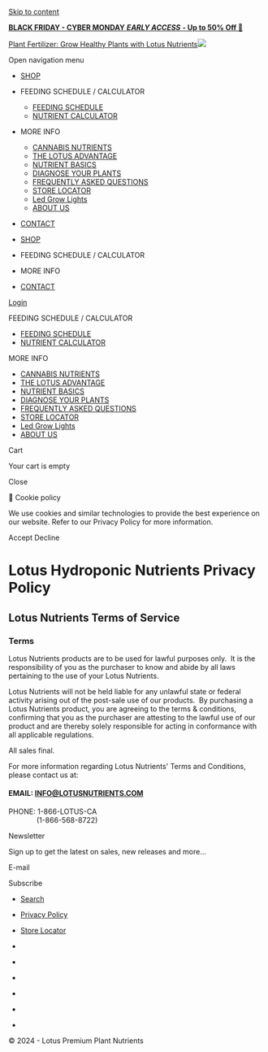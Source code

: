 [Skip to content](#main)

[**BLACK FRIDAY - CYBER MONDAY** _**EARLY ACCESS**_ **- Up to 50% Off 🦍**](https://www.gorillagrowtent.com/collections/lotus-nutrients "https://www.gorillagrowtent.com/collections/lotus-nutrients")

[Plant Fertilizer: Grow Healthy Plants with Lotus Nutrients![](//lotusnutrients.com/cdn/shop/files/Lotus-Logo.webp?v=1683572191&width=409)](https://lotusnutrients.com/)

Open navigation menu

* [SHOP](https://lotusnutrients.com/pages/best-cannabis-nutrients)
* FEEDING SCHEDULE / CALCULATOR
    
    * [FEEDING SCHEDULE](https://lotusnutrients.com/pages/cannabis-feeding-schedule)
    * [NUTRIENT CALCULATOR](https://lotusnutrients.com/pages/nutrient-calculator)
    
* MORE INFO
    
    * [CANNABIS NUTRIENTS](https://lotusnutrients.com/pages/best-cannabis-nutrients)
    * [THE LOTUS ADVANTAGE](https://lotusnutrients.com/pages/best-hydroponic-nutrients)
    * [NUTRIENT BASICS](https://lotusnutrients.com/pages/understanding-the-nutrients-your-plants-need)
    * [DIAGNOSE YOUR PLANTS](https://lotusnutrients.com/pages/cannabis-deficiencies)
    * [FREQUENTLY ASKED QUESTIONS](https://lotusnutrients.com/pages/frequently-asked-questions)
    * [STORE LOCATOR](https://lotusnutrients.com/pages/nutrients-near-me)
    * [Led Grow Lights](https://www.kindledgrowlights.com/)
    * [ABOUT US](https://lotusnutrients.com/pages/about)
    
* [CONTACT](https://lotusnutrients.com/pages/contact-and-support)

* [SHOP](https://lotusnutrients.com/pages/best-cannabis-nutrients)
* FEEDING SCHEDULE / CALCULATOR
* MORE INFO
* [CONTACT](https://lotusnutrients.com/pages/contact-and-support)

[Login](https://lotusnutrients.com/account/login)

FEEDING SCHEDULE / CALCULATOR

* [FEEDING SCHEDULE](https://lotusnutrients.com/pages/cannabis-feeding-schedule)
* [NUTRIENT CALCULATOR](https://lotusnutrients.com/pages/nutrient-calculator)

MORE INFO

* [CANNABIS NUTRIENTS](https://lotusnutrients.com/pages/best-cannabis-nutrients)
* [THE LOTUS ADVANTAGE](https://lotusnutrients.com/pages/best-hydroponic-nutrients)
* [NUTRIENT BASICS](https://lotusnutrients.com/pages/understanding-the-nutrients-your-plants-need)
* [DIAGNOSE YOUR PLANTS](https://lotusnutrients.com/pages/cannabis-deficiencies)
* [FREQUENTLY ASKED QUESTIONS](https://lotusnutrients.com/pages/frequently-asked-questions)
* [STORE LOCATOR](https://lotusnutrients.com/pages/nutrients-near-me)
* [Led Grow Lights](https://www.kindledgrowlights.com/)
* [ABOUT US](https://lotusnutrients.com/pages/about)

Cart

Your cart is empty

Close

🍪 Cookie policy

We use cookies and similar technologies to provide the best experience on our website. Refer to our Privacy Policy for more information.

Accept Decline

Lotus Hydroponic Nutrients Privacy Policy
=========================================

Lotus Nutrients Terms of Service
--------------------------------

### Terms

Lotus Nutrients products are to be used for lawful purposes only.  It is the responsibility of you as the purchaser to know and abide by all laws pertaining to the use of your Lotus Nutrients.

Lotus Nutrients will not be held liable for any unlawful state or federal activity arising out of the post-sale use of our products.  By purchasing a Lotus Nutrients product, you are agreeing to the terms & conditions, confirming that you as the purchaser are attesting to the lawful use of our product and are thereby solely responsible for acting in conformance with all applicable regulations.

All sales final.

For more information regarding Lotus Nutrients' Terms and Conditions, please contact us at:

#### EMAIL: INFO@LOTUSNUTRIENTS.COM  
PHONE: 1-866-LOTUS-CA  
              (1-866-568-8722)

Newsletter

Sign up to get the latest on sales, new releases and more…

E-mail

Subscribe

* [Search](https://lotusnutrients.com/search)
* [Privacy Policy](https://lotusnutrients.com/pages/privacy-policy)
* [Store Locator](https://lotusnutrients.com/pages/nutrients-near-me)

* [](https://www.facebook.com/lotusnutrients/)
* [](https://twitter.com/lotusnutrients)
* [](https://www.instagram.com/lotusnutrients/)
* [](https://www.pinterest.com/growstrongindustries)
* [](https://www.youtube.com/@LotusNutrients/)
* [](https://www.tiktok.com/@growstrongindustries)

© 2024 - Lotus Premium Plant Nutrients